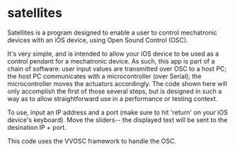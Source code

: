 satellites
==========
Satellites is a program designed to enable a user to control mechatronic devices with an iOS device, using Open Sound Control (OSC). 

It's very simple, and is intended to allow your iOS device to be used as a control pendant for a mechatronic device. As such, this app is part of a chain of software: user input values are transmitted over OSC to a host PC; the host PC communicates with a microcontroller (over Serial); the microcontroller moves the actuators accordingly. The code shown here will only accomplish the first of those several steps, but is designed in such a way as to allow straightforward use in a performance or testing context.

To use, input an IP address and a port (make sure to hit 'return' on your iOS device's keyboard).
Move the sliders-- the displayed text will be sent to the desination IP + port.

This code uses the VVOSC framework to handle the OSC.
